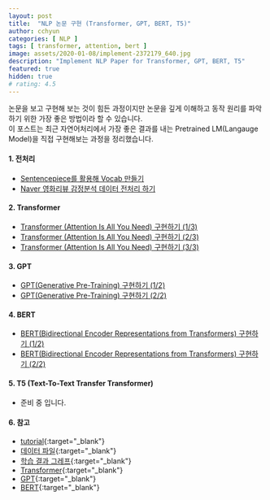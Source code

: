 ```yaml
---
layout: post
title:  "NLP 논문 구현 (Transformer, GPT, BERT, T5)"
author: cchyun
categories: [ NLP ]
tags: [ transformer, attention, bert ]
image: assets/2020-01-08/implement-2372179_640.jpg
description: "Implement NLP Paper for Transformer, GPT, BERT, T5"
featured: true
hidden: true
# rating: 4.5
---
```


논문을 보고 구현해 보는 것이 힘든 과정이지만 논문을 깊게 이해하고 동작 원리를 파악하기 위한 가장 좋은 방법이라 할 수 있습니다.  
이 포스트는 최근 자연어처리에서 가장 좋은 결과를 내는 Pretrained LM(Langauge Model)을 직접 구현해보는 과정을 정리했습니다.

#### 1. 전처리

- [Sentencepiece를 활용해 Vocab 만들기](../vocab-with-sentencepiece/)
- [Naver 영화리뷰 감정분석 데이터 전처리 하기](../preprocess-nsmc/)

#### 2. Transformer

- [Transformer (Attention Is All You Need) 구현하기 (1/3)](../transformer-01/)
- [Transformer (Attention Is All You Need) 구현하기 (2/3)](../transformer-02/)
- [Transformer (Attention Is All You Need) 구현하기 (3/3)](../transformer-03/)

#### 3. GPT

- [GPT(Generative Pre-Training) 구현하기 (1/2)](../gpt-01/)
- [GPT(Generative Pre-Training) 구현하기 (2/2)](../gpt-02/)

#### 4. BERT

- [BERT(Bidirectional Encoder Representations from Transformers) 구현하기 (1/2)](../bert-01/)
- [BERT(Bidirectional Encoder Representations from Transformers) 구현하기 (2/2)](../bert-02/)

#### 5. T5 (Text-To-Text Transfer Transformer)

- 준비 중 입니다.

#### 6. 참고

- [tutorial](https://github.com/paul-hyun/transformer-evolution/blob/master/tutorial/){:target="_blank"}
- [데이터 파일](https://drive.google.com/open?id=15XGr-L-W6DSoR5TbniPMJASPsA0IDTiN){:target="_blank"}
- [학습 결과 그레프](https://app.wandb.ai/cchyun/transformer-evolution){:target="_blank"}
- [Transformer](https://github.com/paul-hyun/transformer-evolution/blob/master/transformer){:target="_blank"}
- [GPT](https://github.com/paul-hyun/transformer-evolution/blob/master/gpt){:target="_blank"}
- [BERT](https://github.com/paul-hyun/transformer-evolution/blob/master/bert){:target="_blank"}

